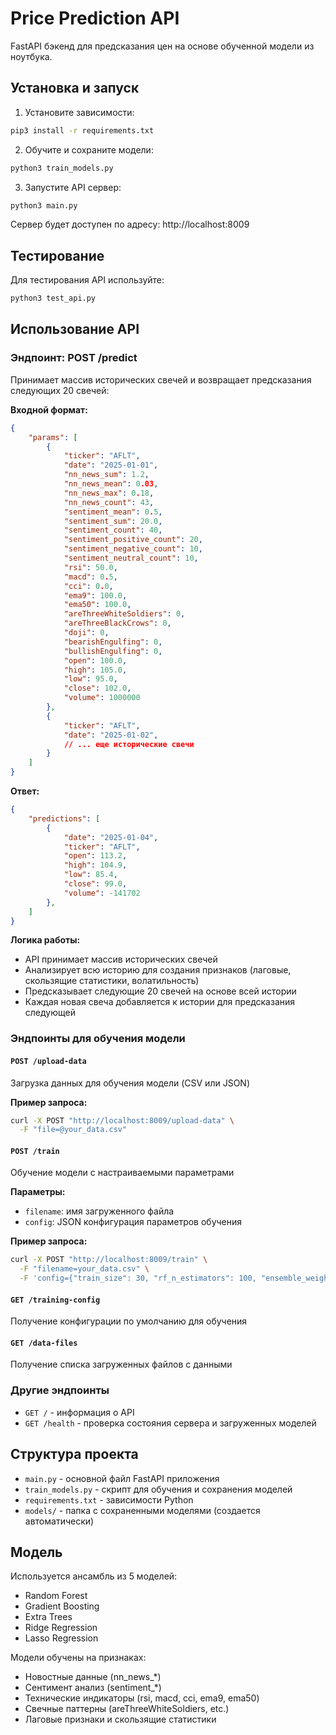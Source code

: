 # Price Prediction API

FastAPI бэкенд для предсказания цен на основе обученной модели из ноутбука.

## Установка и запуск

1. Установите зависимости:
```bash
pip3 install -r requirements.txt
```

2. Обучите и сохраните модели:
```bash
python3 train_models.py
```

3. Запустите API сервер:
```bash
python3 main.py
```

Сервер будет доступен по адресу: http://localhost:8009

## Тестирование

Для тестирования API используйте:
```bash
python3 test_api.py
```

## Использование API

### Эндпоинт: POST /predict

Принимает массив исторических свечей и возвращает предсказания следующих 20 свечей:

**Входной формат:**
```json
{
    "params": [
        {
            "ticker": "AFLT",
            "date": "2025-01-01",
            "nn_news_sum": 1.2,
            "nn_news_mean": 0.03,
            "nn_news_max": 0.18,
            "nn_news_count": 43,
            "sentiment_mean": 0.5,
            "sentiment_sum": 20.0,
            "sentiment_count": 40,
            "sentiment_positive_count": 20,
            "sentiment_negative_count": 10,
            "sentiment_neutral_count": 10,
            "rsi": 50.0,
            "macd": 0.5,
            "cci": 0.0,
            "ema9": 100.0,
            "ema50": 100.0,
            "areThreeWhiteSoldiers": 0,
            "areThreeBlackCrows": 0,
            "doji": 0,
            "bearishEngulfing": 0,
            "bullishEngulfing": 0,
            "open": 100.0,
            "high": 105.0,
            "low": 95.0,
            "close": 102.0,
            "volume": 1000000
        },
        {
            "ticker": "AFLT",
            "date": "2025-01-02",
            // ... еще исторические свечи
        }
    ]
}
```

**Ответ:**
```json
{
    "predictions": [
        {
            "date": "2025-01-04",
            "ticker": "AFLT",
            "open": 113.2,
            "high": 104.9,
            "low": 85.4,
            "close": 99.0,
            "volume": -141702
        },
    ]
}
```

**Логика работы:**
- API принимает массив исторических свечей
- Анализирует всю историю для создания признаков (лаговые, скользящие статистики, волатильность)
- Предсказывает следующие 20 свечей на основе всей истории
- Каждая новая свеча добавляется к истории для предсказания следующей

### Эндпоинты для обучения модели

#### `POST /upload-data`
Загрузка данных для обучения модели (CSV или JSON)

**Пример запроса:**
```bash
curl -X POST "http://localhost:8009/upload-data" \
  -F "file=@your_data.csv"
```

#### `POST /train`
Обучение модели с настраиваемыми параметрами

**Параметры:**
- `filename`: имя загруженного файла
- `config`: JSON конфигурация параметров обучения

**Пример запроса:**
```bash
curl -X POST "http://localhost:8009/train" \
  -F "filename=your_data.csv" \
  -F 'config={"train_size": 30, "rf_n_estimators": 100, "ensemble_weights": [2,2,1,1,1]}'
```

#### `GET /training-config`
Получение конфигурации по умолчанию для обучения

#### `GET /data-files`
Получение списка загруженных файлов с данными

### Другие эндпоинты

- `GET /` - информация о API
- `GET /health` - проверка состояния сервера и загруженных моделей

## Структура проекта

- `main.py` - основной файл FastAPI приложения
- `train_models.py` - скрипт для обучения и сохранения моделей
- `requirements.txt` - зависимости Python
- `models/` - папка с сохраненными моделями (создается автоматически)

## Модель

Используется ансамбль из 5 моделей:
- Random Forest
- Gradient Boosting
- Extra Trees
- Ridge Regression
- Lasso Regression

Модели обучены на признаках:
- Новостные данные (nn_news_*)
- Сентимент анализ (sentiment_*)
- Технические индикаторы (rsi, macd, cci, ema9, ema50)
- Свечные паттерны (areThreeWhiteSoldiers, etc.)
- Лаговые признаки и скользящие статистики